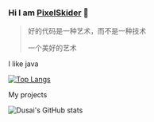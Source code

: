 ### Hi I am [PixelSkider](https://pixelskider.github.io/) 👋
> 好的代码是一种艺术，而不是一种技术
> 
> 一个美好的艺术

I like java

[![Top Langs](https://github-readme-stats.vercel.app/api/top-langs/?username=pixelskider)](https://github.com/pixelskider/github-readme-stats)

My projects

![Dusai's GitHub stats](https://github-readme-stats.vercel.app/api?username=pixelskider&show_icons=true)
